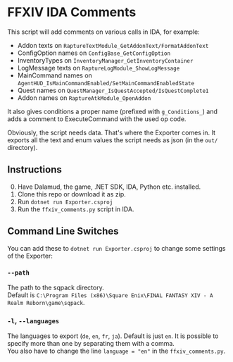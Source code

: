 # FFXIV IDA Comments

This script will add comments on various calls in IDA, for example:

- Addon texts on `RaptureTextModule_GetAddonText/FormatAddonText`
- ConfigOption names on `ConfigBase_GetConfigOption`
- InventoryTypes on `InventoryManager_GetInventoryContainer`
- LogMessage texts on `RaptureLogModule_ShowLogMessage`
- MainCommand names on `AgentHUD_IsMainCommandEnabled/SetMainCommandEnabledState`
- Quest names on `QuestManager_IsQuestAccepted/IsQuestComplete1`
- Addon names on `RaptureAtkModule_OpenAddon`

It also gives conditions a proper name (prefixed with `g_Conditions_`) and adds a comment to ExecuteCommand with the used op code.

Obviously, the script needs data. That's where the Exporter comes in. It exports all the text and enum values the script needs as json (in the `out/` directory).

## Instructions

0) Have Dalamud, the game, .NET SDK, IDA, Python etc. installed.
1) Clone this repo or download it as zip.
2) Run `dotnet run Exporter.csproj`
3) Run the `ffxiv_comments.py` script in IDA.

## Command Line Switches

You can add these to `dotnet run Exporter.csproj` to change some settings of the Exporter:

### `--path`

The path to the sqpack directory.  
Default is `C:\Program Files (x86)\Square Enix\FINAL FANTASY XIV - A Realm Reborn\game\sqpack`.

### `-l`, `--languages`

The languages to export (`de`, `en`, `fr`, `ja`). Default is just `en`. It is possible to specify more than one by separating them with a comma.  
You also have to change the line `language = "en"` in the `ffxiv_comments.py`.
